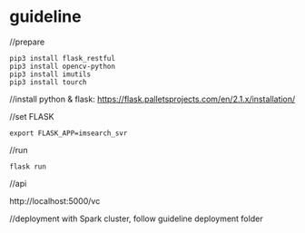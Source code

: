 # guideline

//prepare
```
pip3 install flask_restful
pip3 install opencv-python
pip3 install imutils
pip3 install tourch
```
//install python & flask: https://flask.palletsprojects.com/en/2.1.x/installation/

//set FLASK
```
export FLASK_APP=imsearch_svr
```
//run
```
flask run
```
//api

http://localhost:5000/vc

//deployment with Spark cluster, follow guideline deployment folder